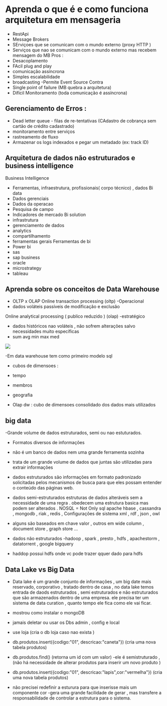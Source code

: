 # Aprenda o que é e como funciona arquitetura em mensageria
- RestApi 
- Message Brokers 
- SErviçoes que se comunicam com o mundo externo (proxy HTTP ) 
- Serviços que nao se comunicam com o mundo externo mas recebem mensagem do MB 
Pros : 
- Desacoplamento 
- FAcil plug and play 
- comunicação assíncrona 
- Simples escalabilidade 
- broadcasting 
-Permite Event Source 
Contra 
- Single point of failure (MB quebra a arquitetura) 
- Dificil Monitoramento (toda comunicação é assíncrona) 

## Gerenciamento de Erros : 
- Dead letter queue - filas de re-tentativas (CAdastro de cobrança sem cartão de crédito cadastrado) 
- monitoramento entre serviços 
- rastreamento de fluxo 
- Armazenar os logs indexados e pegar um metadado (ex: track ID) 


## Arquitetura de dados não estruturados e business intelligence

Business Intelligence 
- Ferramentas, infraestrutura, profissionais( corpo técnico) , dados 
Bi data 
- Dados gerenciais 
- Dados da operacao 
- Pesquisa de campo 
- Indicadores de mercado 
Bi solution 
- infrastrutura 
- gerenciamento de dados 
- analytics 
- compartilhamento 
- ferramentas gerais 
Ferramentas de bi 
- Power bi 
- sas 
- sap business 
- oracle 
- microstrategy 
- tableau 
## Aprenda sobre os conceitos de Data Warehouse
- OLTP x OLAP 
Online transaction processing  (oltp)
-Operacional 
- dados voláteis passíveis de modificação e exclusão 

Online analytical processing  ( publico reduzido ) (olap) 
-estratégico 
- dados históricos nao voláteis , não sofrem alterações salvo necessidades muito específicas 
- sum avg min max med 

![](https://github.com/luizrosalba/Arquitetura-de-Sistemas-Avan-ado.md/blob/master/Capturar.PNG?raw=true) 

-Em data warehouse tem como primeiro modelo sql 
- cubos de dimensoes : 
- tempo 
- membros 
- geografia 

- Olap dw : cubo de dimensoes consolidado dos dados mais utilizados 

## big data 
-Grande volume de dados estruturados, semi ou nao estuturados. 
- Formatos diversos de informações 
- não é um banco de dados nem uma grande ferramenta sozinha 
- trata de um grande volume de dados que juntas são utilizadas para extrair informações 
- dados estruturados 
são informações em formato padronizado solicitadas pelos mecanismos de busca para que eles possam entender o conteúdo das páginas web. 

- dados semi-estruturados 
estruturas de dados alteráveis sem a necessidade de uma  regra . obedecem uma estrutura basica mas podem ser alterados . NOSQL = Not Only sql 
apache hbase , cassandra , mongodb , riak , redis , 
Configurações de sistema xml , rdf , json , owl 
- alguns são baseados em chave valor , outros em wide column , document store , graph store ... 

- dados não estruturados
-hadoop , spark , presto , hdfs , apachestorm , datatorrent , google bigquery 
- haddop possui hdfs onde vc pode trazer qquer dado para hdfs 


## Data Lake vs Big Data

- Data lake é um grande conjunto de informações , um big date mais reservado, corporativo , tratado dentro de casa , no data lake temos entrada de daods estruturados , semi estruturados e não estruturados que são armazenados dentro de uma  empresa. ele precisa ter um sistema de data curation , quanto tempo ele fica como ele vai ficar. 

- mostrou como instalar o mongoDB

- jamais deletar ou usar  os Dbs admin , config e local 
- use loja (cria o db loja caso nao exista ) 
- db.produtos.insert({codigo:"01", descricao:"caneta"})  (cria uma nova tabela produtos) 
- db.produtos.find()  (retorna um id com um valor)
-ele é semistruturado , (não há necessidade de alterar produtos para inserir um novo produto ) 
- db.produtos.insert({codigo:"01", descricao:"lapis",cor:"vermelha"})  (cria uma nova tabela produtos) 
- não precisei redefinir a esturura para que inserisse mais um componente cor
-gera uma grande facilidade de gerar , mas transfere a responsabilidade de controlar a estrutura para o sistema. 






